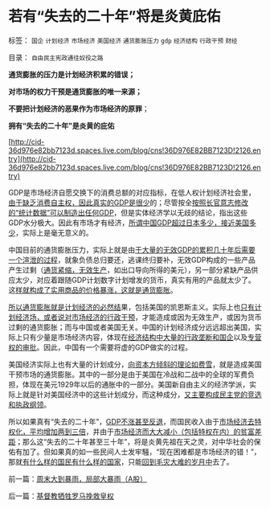 # 若有“失去的二十年”将是炎黄庇佑

标签： `国企` `计划经济` `市场经济` `美国经济` `通货膨胀压力` `gdp` `经济结构` `行政干预` `财经` 

目录： `自由民主宪政通往奴役之路`

**通货膨胀的压力是计划经济积累的错误；**

**对市场的权力干预是通货膨胀的唯一来源；**

**不要把计划经济的恶果作为市场经济的原罪**；

**拥有“失去的二十年”是炎黄的庇佑**

[http://cid-36d976e82bb7123d.spaces.live.com/blog/cns!36D976E82BB7123D!2126.entry](http://cid-36d976e82bb7123d.spaces.live.com/blog/cns!36D976E82BB7123D!2126.entry)

GDP是市场经济自愿交换下的消费总额的对应指标，在低人权计划经济社会里，[由于缺乏消费自主权，因此真实的GDP是很少](../../../2010/5/30/抓生产促GDP，不如“抓就业促消费”.md)的；尽管按全[按照长官意志修改的“统计数据”可以制造出任何GDP](../../../2007/10/6/什么是生产的价值？数字增长率，真实性和就业萎缩.md)，但是实体经济学以无歧的结论，指出这些GDP水分极大。因此有市场才有经济，[所谓中国GDP超过日本多少，接近美国多少](../../../2010/8/18/肥猪GDP终于超过日本了.md)，实际上是毫无意义的。

中国目前的通货膨胀压力，实际上就是由[于大量的无效GDP的累积几十年后需要一个渲泄的过程](../../../2009/12/7/谈产能过剩不可能有通货膨胀的谬论.md)，就象负债总归要还，逃课终归要补，无效GDP构成的一些产品产生过剩（[通货紧缩，无效生产](../../../2010/3/27/中牛市和通胀通缩没关系；通胀会降低私人财产价值.md)，如出口导向所得的美元），另一部分紧缺产品供应太少，对应着跟随GDP计划数字计划增发的货币，真实有用的产品就太少了。这[样就构成了实用商品的价格暴涨，这就是通货膨胀](../../../2007/12/3/人民币升值与我国恶性通货膨胀的“不正当关系“.md)。

[所以通货膨胀就是计划经济的必然结](../../../2010/12/1/发改委知错能改,抓流通降物价将劳而有过.md)果，包括美国的凯恩斯主义。实际上也[只有计划经济场，或者说对市场经济的行政干预](../../../2009/5/1/赌场必杀技，市场计划经济行政干预之自欺欺人.md)，才能造成或因为无效生产，或因为货币过剩的通货膨胀；而与中国或者美国无关。中国的计划经济成分远远超出美国，实际上只有少量是市场经济内容，体现在[经济结构中大量的行政垄断和国企](../../../2010/11/20/计划经济中的国企和行政垄断.md)以及[专营权的审批](../../../2010/2/28/从专营权层层盘剥理解中国特色的黑社会.md)。因此，中国有一个需要将虚的GDP做实的过程。

美国经济实际上也有大量的计划成分，[向资本方倾斜的理论如费雪](../../../2009/4/24/费雪教条和凯恩斯主义.md)，就是造成美国干预市场的通货膨胀。其中的一部分是由于美国在冷战和二战中的全球的军费负担，体现在美元1929年以后的通胀中的一部分。美国新自由主义的经济学派，实际上就是针对美国经济中的这些计划成分，而这种成分，[又主要构成民主党的竞选和执政纲领](../../../2010/11/8/奥巴马连任并不悲观；密切含意创业板转势的信号；.md)。

所以如果真有“失去的二十年”，[GDP不涨甚至反退](../../../2010/3/29/私有化改革过程会有GDP低迷滞胀的过程.md)，而国民收入由于[市场经济去特权化，平均增加两到三倍](http://darthvad.blog.sohu.com/163549450.html)，并由于[市场经济而大大减小（包括特权在内）的贫富差距](../../../2010/3/5/我国的贫富差距是历史上最小并在继续缩小.md)；那么这“失去的二十年甚至三十年”，将是炎黄先祖在天之灵，对中华社会的保佑有加了。但如果真的如一些民间人士发牢騒，“现在困难都是市场经济的错！”，那就[有什么样的国民有什么样的国家](../../../2010/3/4/培养白眼狼未必是不是好制度.md)，只能[回到毛灾大难的岁月中](../../../2009/10/16/人为的城市化和人为毁灭工商业城市.md)去了。

前一篇：[周末大到暴雨，局部大暴雨（A股）](../../../2010/12/2/周末大到暴雨，局部大暴雨（A股）.md)

后一篇：[基督教牺牲罗马挽救皇权](../../../2010/12/2/基督教牺牲罗马挽救皇权.md)